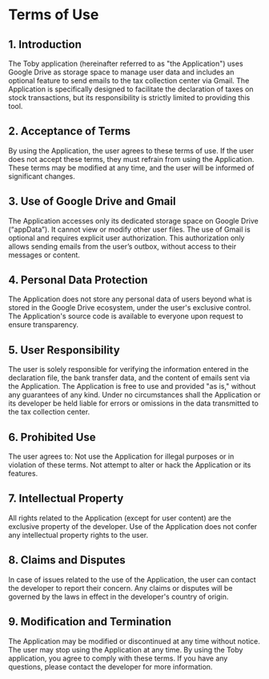 # Terms of Use
## 1. Introduction
The Toby application (hereinafter referred to as "the Application") uses Google Drive as storage space to manage user data and includes an optional feature to send emails to the tax collection center via Gmail. The Application is specifically designed to facilitate the declaration of taxes on stock transactions, but its responsibility is strictly limited to providing this tool.
## 2. Acceptance of Terms
By using the Application, the user agrees to these terms of use. If the user does not accept these terms, they must refrain from using the Application. These terms may be modified at any time, and the user will be informed of significant changes.
## 3. Use of Google Drive and Gmail
The Application accesses only its dedicated storage space on Google Drive (“appData”). It cannot view or modify other user files. The use of Gmail is optional and requires explicit user authorization. This authorization only allows sending emails from the user’s outbox, without access to their messages or content.
## 4. Personal Data Protection
The Application does not store any personal data of users beyond what is stored in the Google Drive ecosystem, under the user's exclusive control. The Application's source code is available to everyone upon request to ensure transparency.
## 5. User Responsibility
The user is solely responsible for verifying the information entered in the declaration file, the bank transfer data, and the content of emails sent via the Application. The Application is free to use and provided "as is," without any guarantees of any kind. Under no circumstances shall the Application or its developer be held liable for errors or omissions in the data transmitted to the tax collection center.
## 6. Prohibited Use
The user agrees to:
Not use the Application for illegal purposes or in violation of these terms.
Not attempt to alter or hack the Application or its features.
## 7. Intellectual Property
All rights related to the Application (except for user content) are the exclusive property of the developer. Use of the Application does not confer any intellectual property rights to the user.
## 8. Claims and Disputes
In case of issues related to the use of the Application, the user can contact the developer to report their concern. Any claims or disputes will be governed by the laws in effect in the developer's country of origin.
## 9. Modification and Termination
The Application may be modified or discontinued at any time without notice. The user may stop using the Application at any time. By using the Toby application, you agree to comply with these terms. If you have any questions, please contact the developer for more information.
